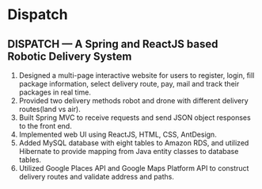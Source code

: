 # Dispatch
## DISPATCH — A Spring and ReactJS based Robotic Delivery System
1. Designed a multi-page interactive website for users to register, login, fill package information, select delivery route, pay, mail and track their packages in real time.
2. Provided two delivery methods robot and drone with different delivery routes(land vs air).
3. Built Spring MVC to receive requests and send JSON object responses to the front end.
4. Implemented web UI using ReactJS, HTML, CSS, AntDesign.
5. Added MySQL database with eight tables to Amazon RDS, and utilized Hibernate to provide mapping from Java entity classes to database tables.
6. Utilized Google Places API and Google Maps Platform API to construct delivery routes and validate address and paths.
